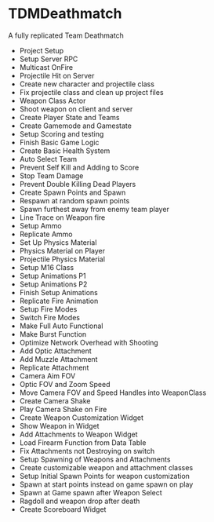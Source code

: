 # TDMDeathmatch
A fully replicated Team Deathmatch

* Project Setup
* Setup Server RPC
* Multicast OnFire
* Projectile Hit on Server
* Create new character and projectile class
* Fix projectile class and clean up project files
* Weapon Class Actor
* Shoot weapon on client and server
* Create Player State and Teams
* Create Gamemode and Gamestate
* Setup Scoring and testing
* Finish Basic Game Logic
* Create Basic Health System
* Auto Select Team
* Prevent Self Kill and Adding to Score
* Stop Team Damage
* Prevent Double Killing Dead Players
* Create Spawn Points and Spawn
* Respawn at random spawn points
* Spawn furthest away from enemy team player
* Line Trace on Weapon fire
* Setup Ammo
* Replicate Ammo
* Set Up Physics Material
* Physics Material on Player
* Projectile Physics Material
* Setup M16 Class
* Setup Animations P1
* Setup Animations P2
* Finish Setup Animations
* Replicate Fire Animation
* Setup Fire Modes
* Switch Fire Modes
* Make Full Auto Functional
* Make Burst Function
* Optimize Network Overhead with Shooting
* Add Optic Attachment
* Add Muzzle Attachment
* Replicate Attachment
* Camera Aim FOV
* Optic FOV and Zoom Speed
* Move Camera FOV and Speed Handles into WeaponClass
* Create Camera Shake
* Play Camera Shake on Fire
* Create Weapon Customization Widget
* Show Weapon in Widget
* Add Attachments to Weapon Widget
* Load Firearm Function from Data Table
* Fix Attachments not Destroying on switch
* Setup Spawning of Weapons and Attachments
* Create customizable weapon and attachment classes
* Setup Initial Spawn Points for weapon customization
* Spawn at start points instead on game spawn on play
* Spawn at Game spawn after Weapon Select
* Ragdoll and weapon drop after death
* Create Scoreboard Widget